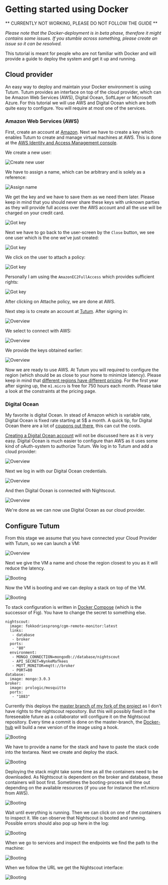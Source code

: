 # Getting started using Docker

** CURRENTLY NOT WORKING, PLEASE DO NOT FOLLOW THE GUIDE **

*Please note that the Docker-deployment is in beta phase, therefore it might contains some issues. If you stumble across something, please create an issue so it can be resolved.*

This tutorial is meant for people who are not familiar with Docker and will provide a guide to deploy the system and get it up and running.

## Cloud provider

An easy way to deploy and maintain your Docker environment is using Tutum. Tutum provides an interface on top of the cloud provider, which can be Amazon Web Services (AWS), Digital Ocean, SoftLayer or Microsoft Azure. For this tutorial we will use AWS and Digital Ocean which are both quite easy to configure. You will require at most one of the services.

### Amazon Web Services (AWS)

First, create an account at [Amazon](http://aws.amazon.com/). Next we have to create a key which enables Tutum to create and manage virtual machines at AWS. This is done at the [AWS Identity and Access Management console](https://console.aws.amazon.com/iam/home?#users).

We create a new user:

![Create new user](http://i1126.photobucket.com/albums/l605/Knorfski/createnewgroup.jpg)

We have to assign a name, which can be arbitrary and is solely as a reference:

![Assign name](http://i1126.photobucket.com/albums/l605/Knorfski/createnewusername.jpg)

We get the key and we have to save them as we need them later. Please keep in mind that you should never share these keys with unknown parties as they will provide full access over the AWS account and all the use will be charged on your credit card.

![Got key](http://i1126.photobucket.com/albums/l605/Knorfski/createnewuserdone.jpg)

Next we have to go back to the user-screen by the `Close` button, we see one user which is the one we've just created:

![Got key](http://i1126.photobucket.com/albums/l605/Knorfski/screencapture-console-aws-amazon-com-iam-home-1434721897333.png)

We click on the user to attach a policy:

![Got key](http://i1126.photobucket.com/albums/l605/Knorfski/policy.jpg)

Personally I am using the `AmazonEC2FullAccess` which provides sufficient rights:

![Got key](http://i1126.photobucket.com/albums/l605/Knorfski/attachepolicy.jpg)

After clicking on Attache policy, we are done at AWS.

Next step is to create an account at [Tutum](https://dashboard.tutum.co/). After signing in:

![Overview](http://i1126.photobucket.com/albums/l605/Knorfski/overview.png)

We select to connect with AWS:

![Overview](http://i1126.photobucket.com/albums/l605/Knorfski/amazon.jpg)

We provide the keys obtained earlier:

![Overview](http://i1126.photobucket.com/albums/l605/Knorfski/credentials.jpg)

Now we are ready to use AWS. At Tutum you will required to configure the region (which should be as close to your home to minimize latency). Please keep in mind that [different regions have different pricing](http://aws.amazon.com/ec2/pricing/). For the first year after signing up, the `m1.micro` is free for 750 hours each month. Please take a look at the constraints at the pricing page.

### Digital Ocean

My favorite is digital Ocean. In stead of Amazon which is variable rate, Digital Ocean is fixed rate starting at 5$ a month. A quick tip, for Digital Ocean there are a lot of [coupons out there](https://www.google.nl/#q=coupon+digital+ocean), this can cut the costs.

[Creating a Digital Ocean account](https://cloud.digitalocean.com/registrations/new) will not be discussed here as it is very easy. Digital Ocean is much easier to configure than AWS as it uses some kind of oAuth-system to authorize Tutum. We log in to Tutum and add a cloud provider:

![Overview](http://i1126.photobucket.com/albums/l605/Knorfski/dolink.jpg)

Next we log in with our Digital Ocean credentials.

![Overview](http://i1126.photobucket.com/albums/l605/Knorfski/dologin.jpg)

And then Digital Ocean is connected with Nightscout.

![Overview](http://i1126.photobucket.com/albums/l605/Knorfski/dodone.jpg)

We're done as we can now use Digital Ocean as our cloud provider.

## Configure Tutum

From this stage we assume that you have connected your Cloud Provider with Tutum, so we can launch a VM:

![Overview](http://i1126.photobucket.com/albums/l605/Knorfski/dodone.jpg)

Next we give the VM a name and chose the region closest to you as it will reduce the latency.

![Booting](http://i1126.photobucket.com/albums/l605/Knorfski/dostar1.jpg)

Now the VM is booting and we can deploy a stack on top of the VM.

![Booting](http://i1126.photobucket.com/albums/l605/Knorfski/launchdo2.jpg)

To stack configuration is written in [Docker Compose](https://docs.docker.com/compose/) (which is the successor of Fig). You have to change the secret to something else.

```
nightscout:
  image: fokkodriesprong/cgm-remote-monitor:latest
  links:
   - database
   - broker
  ports:
   - "80"
  environment:
   - MONGO_CONNECTION=mongodb://database/nightscout
   - API_SECRET=NynkeMafkees
   - MQTT_MONITOR=mqtt://broker
   - PORT=80
database:
  image: mongo:3.0.3
broker:
  image: prologic/mosquitto
  ports:
   - "1883"
```

Currently this deploys the [master branch of my fork of the project](https://github.com/nightscout/cgm-remote-monitor) as I don't have rights to the nightscout repository. But this will possibly fixed in the foreseeable future as a collaborator will configure it on the Nightscout repository. Every time a commit is done on the master-branch, the [Docker-hub](https://registry.hub.docker.com/u/fokkodriesprong/cgm-remote-monitor/) will build a new version of the image using a hook.

![Booting](http://i1126.photobucket.com/albums/l605/Knorfski/createanddeploy.jpg)

We have to provide a name for the stack and have to paste the stack code into the textarea. Next we create and deploy the stack.

![Booting](http://i1126.photobucket.com/albums/l605/Knorfski/running.jpg)

Deploying the stack might take some time as all the containers need to be downloaded. As Nightscout is dependent on the broker and database, these containers will boot first. Sometimes the booting-process will time out depending on the available resources (if you use for instance the m1.micro from AWS).

![Booting](http://i1126.photobucket.com/albums/l605/Knorfski/done.jpg)

Wait until everything is running. Then we can click on one of the containers to inspect it. We can observe that Nightscout is booted and running. Possible errors should also pop up here in the log:

![Booting](http://i1126.photobucket.com/albums/l605/Knorfski/running_1.jpg)

When we go to services and inspect the endpoints we find the path to the machine:

![Booting](http://i1126.photobucket.com/albums/l605/Knorfski/services.jpg)

When we follow the URL we get the Nightscout interface:

![Booting](http://i1126.photobucket.com/albums/l605/Knorfski/nightscout.jpg)


